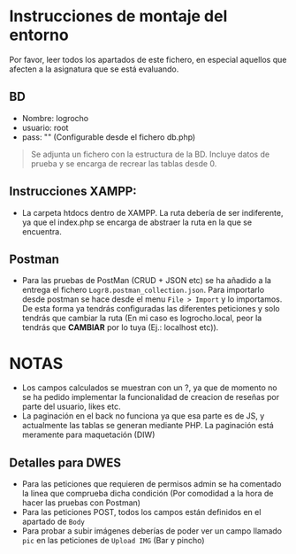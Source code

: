 # Instrucciones de montaje del entorno
Por favor, leer todos los apartados de este fichero, en especial aquellos que afecten a la asignatura que se está evaluando.

## BD
- Nombre: logrocho
- usuario: root
- pass: ""
(Configurable desde el fichero db.php)

> Se adjunta un fichero con la estructura de la BD. Incluye datos de prueba y se encarga de recrear las tablas desde 0.

## Instrucciones XAMPP:
- La carpeta htdocs dentro de XAMPP. La ruta debería de ser indiferente, ya que el index.php se encarga de abstraer la ruta en la que se encuentra.

## Postman
- Para las pruebas de PostMan (CRUD + JSON etc) se ha añadido a la entrega el fichero `Logr8.postman_collection.json`. 
Para importarlo desde postman se hace desde el menu `File > Import` y lo importamos. De esta forma ya tendrás configuradas las diferentes peticiones
y solo tendrás que cambiar la ruta (En mi caso es logrocho.local, peor la tendrás que **CAMBIAR** por lo tuya (Ej.: localhost etc)).

# NOTAS
- Los campos calculados se muestran con un ?, ya que de momento no se ha pedido implementar la funcionalidad de creacion de reseñas por parte del usuario, likes etc.
- La paginación en el back no funciona ya que esa parte es de JS, y actualmente las tablas se generan mediante PHP. La paginación está meramente para maquetación (DIW)

## Detalles para DWES
- Para las peticiones que requieren de permisos admin se ha comentado la linea que comprueba dicha condición (Por comodidad a la hora de hacer las pruebas con Postman)
- Para las peticiones POST, todos los campos están definidos en el apartado de `Body`
- Para probar a subir imágenes deberías de poder ver un campo llamado `pic` en las peticiones de `Upload IMG` (Bar y pincho)